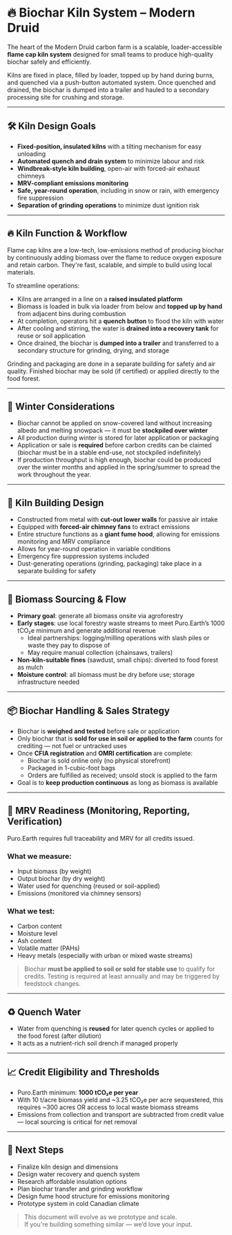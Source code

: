 # 🔥 Biochar Kiln System – Modern Druid

The heart of the Modern Druid carbon farm is a scalable, loader-accessible **flame cap kiln system** designed for small teams to produce high-quality biochar safely and efficiently.

Kilns are fixed in place, filled by loader, topped up by hand during burns, and quenched via a push-button automated system. Once quenched and drained, the biochar is dumped into a trailer and hauled to a secondary processing site for crushing and storage.

---

## 🛠 Kiln Design Goals

- **Fixed-position, insulated kilns** with a tilting mechanism for easy unloading
- **Automated quench and drain system** to minimize labour and risk
- **Windbreak-style kiln building**, open-air with forced-air exhaust chimneys
- **MRV-compliant emissions monitoring**
- **Safe, year-round operation**, including in snow or rain, with emergency fire suppression
- **Separation of grinding operations** to minimize dust ignition risk

---

## 🔥 Kiln Function & Workflow

Flame cap kilns are a low-tech, low-emissions method of producing biochar by continuously adding biomass over the flame to reduce oxygen exposure and retain carbon. They're fast, scalable, and simple to build using local materials.

To streamline operations:
- Kilns are arranged in a line on a **raised insulated platform**
- Biomass is loaded in bulk via loader from below and **topped up by hand** from adjacent bins during combustion
- At completion, operators hit a **quench button** to flood the kiln with water
- After cooling and stirring, the water is **drained into a recovery tank** for reuse or soil application
- Once drained, the biochar is **dumped into a trailer** and transferred to a secondary structure for grinding, drying, and storage

Grinding and packaging are done in a separate building for safety and air quality. Finished biochar may be sold (if certified) or applied directly to the food forest.

---

## 🧊 Winter Considerations

- Biochar cannot be applied on snow-covered land without increasing albedo and melting snowpack — it must be **stockpiled over winter**
- All production during winter is stored for later application or packaging
- Application or sale is **required** before carbon credits can be claimed (biochar must be in a stable end-use, not stockpiled indefinitely)
- If production throughput is high enough, biochar could be produced over the winter months and applied in the spring/summer to spread the work throughout the year.

---

## 🧱 Kiln Building Design

- Constructed from metal with **cut-out lower walls** for passive air intake
- Equipped with **forced-air chimney fans** to extract emissions
- Entire structure functions as a **giant fume hood**, allowing for emissions monitoring and MRV compliance
- Allows for year-round operation in variable conditions
- Emergency fire suppression systems included
- Dust-generating operations (grinding, packaging) take place in a separate building for safety

---

## 🌲 Biomass Sourcing & Flow

- **Primary goal**: generate all biomass onsite via agroforestry
- **Early stages**: use local forestry waste streams to meet Puro.Earth’s 1000 tCO₂e minimum and generate additional revenue
  - Ideal partnerships: logging/milling operations with slash piles or waste they pay to dispose of
  - May require manual collection (chainsaws, trailers)
- **Non-kiln-suitable fines** (sawdust, small chips): diverted to food forest as mulch
- **Moisture control**: all biomass must be dry before use; storage infrastructure needed

---

## 📦 Biochar Handling & Sales Strategy

- Biochar is **weighed and tested** before sale or application
- Only biochar that is **sold for use in soil or applied to the farm** counts for crediting — not fuel or untracked uses
- Once **CFIA registration** and **OMRI certification** are complete:
  - Biochar is sold online only (no physical storefront)
  - Packaged in 1-cubic-foot bags
  - Orders are fulfilled as received; unsold stock is applied to the farm
- Goal is to **keep production continuous** as long as biomass is available

---

## 🧪 MRV Readiness (Monitoring, Reporting, Verification)

Puro.Earth requires full traceability and MRV for all credits issued.

### What we measure:

- Input biomass (by weight)
- Output biochar (by dry weight)
- Water used for quenching (reused or soil-applied)
- Emissions (monitored via chimney sensors)

### What we test:

- Carbon content
- Moisture level
- Ash content
- Volatile matter (PAHs)
- Heavy metals (especially with urban or mixed waste streams)

> Biochar **must be applied to soil or sold for stable use** to qualify for credits. Testing is required at least annually and may be triggered by feedstock changes.

---

## ♻️ Quench Water

- Water from quenching is **reused** for later quench cycles or applied to the food forest (after dilution)
- It acts as a nutrient-rich soil drench if managed properly

---

## 📈 Credit Eligibility and Thresholds

- Puro.Earth minimum: **1000 tCO₂e per year**
- With 10 t/acre biomass yield and ~3.25 tCO₂e per acre sequestered, this requires ~300 acres OR access to local waste biomass streams
- Emissions from collection and transport are subtracted from credit value — local sourcing is critical for net removal

---

## 🔄 Next Steps

- Finalize kiln design and dimensions
- Design water recovery and quench system
- Research affordable insulation options
- Plan biochar transfer and grinding workflow
- Design fume hood structure for emissions monitoring
- Prototype system in cold Canadian climate

> This document will evolve as we prototype and scale.  
> If you're building something similar — we’d love your input.

